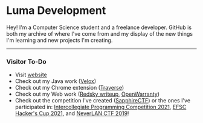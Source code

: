 # Luma Development
Hey! I'm a Computer Science student and a freelance developer. GitHub is both my archive of where I've come from and my display of the new things I'm learning and new projects I'm creating.

---

### Visitor To-Do
- Visit [website](https://lumadevelopment.net)
- Check out my Java work ([Velox](https://github.com/LumaDevelopment/Velox))
- Check out my Chrome extension ([Traverse](https://github.com/LumaDevelopment/Traverse))
- Check out my Web work ([Redsky writeup](https://gist.github.com/LumaDevelopment/f2a34a202fed6ab5a7f3a31282834943), [OpenWarranty](https://github.com/LumaDevelopment/OpenWarranty))
- Check out the competition I've created ([SapphireCTF](https://github.com/LumaDevelopment/SapphireCTF)) or the ones I've participated in: [Intercollegiate Programming Competition 2021](https://github.com/LumaDevelopment/intercollegiate-programming-competition-2021), [EFSC Hacker's Cup 2021](https://github.com/LumaDevelopment/efsc-hackers-cup-2021), and [NeverLAN CTF 2019](https://github.com/LumaDevelopment/neverlanctf-2019-writeups)!
